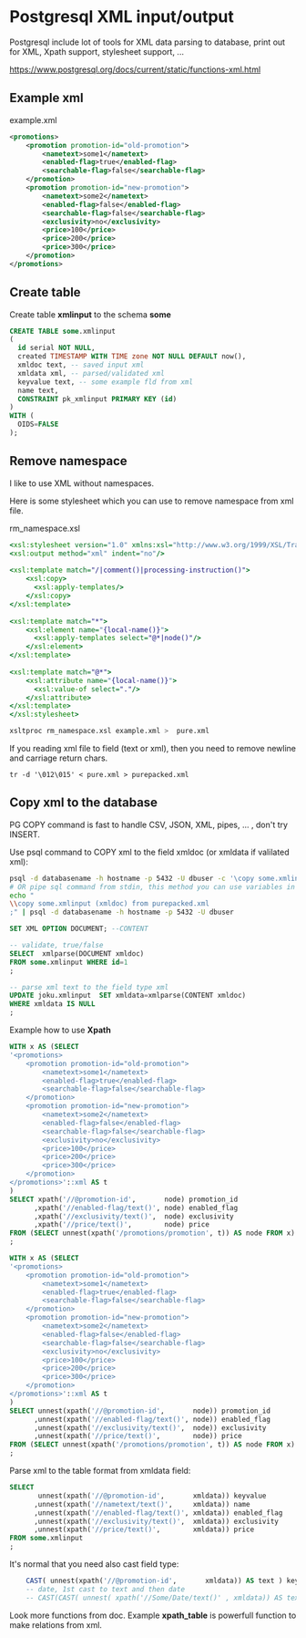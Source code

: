 # Postgresql XML input/output #

Postgresql include lot of tools for XML data parsing to database, print out for XML,
Xpath support, stylesheet support, ...

https://www.postgresql.org/docs/current/static/functions-xml.html

## Example xml ##

example.xml
```xml 
<promotions>
    <promotion promotion-id="old-promotion">
        <nametext>some1</nametext>
        <enabled-flag>true</enabled-flag>
        <searchable-flag>false</searchable-flag>
    </promotion>
    <promotion promotion-id="new-promotion">
        <nametext>some2</nametext>
        <enabled-flag>false</enabled-flag>
        <searchable-flag>false</searchable-flag>
        <exclusivity>no</exclusivity>
        <price>100</price>
        <price>200</price>
        <price>300</price>
    </promotion>
</promotions>
```


## Create table ##

Create table **xmlinput** to the schema **some**
```sql
CREATE TABLE some.xmlinput
(
  id serial NOT NULL,
  created TIMESTAMP WITH TIME zone NOT NULL DEFAULT now(),
  xmldoc text, -- saved input xml 
  xmldata xml, -- parsed/validated xml
  keyvalue text, -- some example fld from xml
  name text,
  CONSTRAINT pk_xmlinput PRIMARY KEY (id)
)
WITH (
  OIDS=FALSE
);
```

## Remove namespace ##
I like to use XML without namespaces. 

Here is some stylesheet which you can use to remove namespace from xml file.

rm_namespace.xsl
```xsl 
<xsl:stylesheet version="1.0" xmlns:xsl="http://www.w3.org/1999/XSL/Transform">
<xsl:output method="xml" indent="no"/>
 
<xsl:template match="/|comment()|processing-instruction()">
    <xsl:copy>
      <xsl:apply-templates/>
    </xsl:copy>
</xsl:template>
 
<xsl:template match="*">
    <xsl:element name="{local-name()}">
      <xsl:apply-templates select="@*|node()"/>
    </xsl:element>
</xsl:template>
 
<xsl:template match="@*">
    <xsl:attribute name="{local-name()}">
      <xsl:value-of select="."/>
    </xsl:attribute>
</xsl:template>
</xsl:stylesheet>
```

```sh
xsltproc rm_namespace.xsl example.xml >  pure.xml
```

If you reading xml file to field (text or xml), then you need to remove newline and carriage return chars.

```
tr -d '\012\015' < pure.xml > purepacked.xml
```



## Copy xml to the database

PG COPY command is fast to handle CSV, JSON, XML, pipes, ... , don't try INSERT.

Use psql command to COPY xml to the field xmldoc (or xmldata if valilated xml):
```sh
psql -d databasename -h hostname -p 5432 -U dbuser -c '\copy some.xmlinput (xmldoc) from purepacked.xml'
# OR pipe sql command from stdin, this method you can use variables in sql syntax
echo "
\\copy some.xmlinput (xmldoc) from purepacked.xml
;" | psql -d databasename -h hostname -p 5432 -U dbuser
```



```sql
SET XML OPTION DOCUMENT; --CONTENT 

-- validate, true/false
SELECT	xmlparse(DOCUMENT xmldoc)
FROM some.xmlinput WHERE id=1
;

-- parse xml text to the field type xml
UPDATE joku.xmlinput  SET xmldata=xmlparse(CONTENT xmldoc)
WHERE xmldata IS NULL
;
```



Example how to use **Xpath**
```sql
WITH x AS (SELECT
'<promotions>
    <promotion promotion-id="old-promotion">
        <nametext>some1</nametext>
        <enabled-flag>true</enabled-flag>
        <searchable-flag>false</searchable-flag>
    </promotion>
    <promotion promotion-id="new-promotion">
        <nametext>some2</nametext>
        <enabled-flag>false</enabled-flag>
        <searchable-flag>false</searchable-flag>
        <exclusivity>no</exclusivity>
        <price>100</price>
        <price>200</price>
        <price>300</price>
    </promotion>
</promotions>'::xml AS t
)
SELECT xpath('//@promotion-id',       node) promotion_id
      ,xpath('//enabled-flag/text()', node) enabled_flag
      ,xpath('//exclusivity/text()',  node) exclusivity
      ,xpath('//price/text()',        node) price
FROM (SELECT unnest(xpath('/promotions/promotion', t)) AS node FROM x) sub
;
```

```sql
WITH x AS (SELECT
'<promotions>
    <promotion promotion-id="old-promotion">
        <nametext>some1</nametext>
        <enabled-flag>true</enabled-flag>
        <searchable-flag>false</searchable-flag>
    </promotion>
    <promotion promotion-id="new-promotion">
        <nametext>some2</nametext>
        <enabled-flag>false</enabled-flag>
        <searchable-flag>false</searchable-flag>
        <exclusivity>no</exclusivity>
        <price>100</price>
        <price>200</price>
        <price>300</price>
    </promotion>
</promotions>'::xml AS t
)
SELECT unnest(xpath('//@promotion-id',       node)) promotion_id
      ,unnest(xpath('//enabled-flag/text()', node)) enabled_flag
      ,unnest(xpath('//exclusivity/text()',  node)) exclusivity
      ,unnest(xpath('//price/text()',        node)) price
FROM (SELECT unnest(xpath('/promotions/promotion', t)) AS node FROM x) sub
;

```

Parse xml to the table format from xmldata field:
```sql
SELECT 
       unnest(xpath('//@promotion-id',       xmldata)) keyvalue
      ,unnest(xpath('//nametext/text()',     xmldata)) name
      ,unnest(xpath('//enabled-flag/text()', xmldata)) enabled_flag
      ,unnest(xpath('//exclusivity/text()',  xmldata)) exclusivity
      ,unnest(xpath('//price/text()',        xmldata)) price
FROM some.xmlinput
;

```

It's normal that you need also cast field type:

```sql
	CAST( unnest(xpath('//@promotion-id',       xmldata)) AS text ) keyvalue
	-- date, 1st cast to text and then date
	-- CAST(CAST( unnest( xpath('//Some/Date/text()' , xmldata)) AS text) AS DATE) datevalue ,
```

Look more functions from doc. Example  **xpath_table** is powerfull function to make 
relations from xml.

